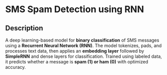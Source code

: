 # SMS Spam Detection using RNN

## Description
A deep learning-based model for **binary classification** of SMS messages using a **Recurrent Neural Network (RNN)**. The model tokenizes, pads, and processes text data, then applies an **embedding layer** followed by **SimpleRNN** and dense layers for classification. Trained using labeled data, it predicts whether a message is **spam (1) or ham (0)** with optimized accuracy.
